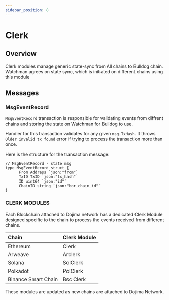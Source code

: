 ```yaml
---
sidebar_position: 8
---
```


<!-- @format -->

# Clerk

## Overview

Clerk modules manage generic state-sync from All chains to Bulldog chain. Watchman agrees on state sync, which is initiated on different chains using this module

## Messages

### MsgEventRecord

`MsgEventRecord` transaction is responsible for validating events from diffrent chains and storing the state on Watchman for Bulldog to use.

Handler for this transaction validates for any given `msg.TxHash`. It throws `Older invalid tx found` error if trying to process the transaction more than once.

Here is the structure for the transaction message:

```
// MsgEventRecord - state msg
type MsgEventRecord struct {
      From Address `json:"from"`
      TxID TxID `json:"tx_hash"`
      ID uint64 `json:"id"`
      ChainID string `json:"bor_chain_id"`
}
```

### CLERK MODULES

Each Blockchain attached to Dojima network has a dedicated Clerk Module designed specific to the chain to process the events received from different chains.

| Chain               | Clerk Module |
| :------------------ | :----------- |
| Ethereum            | Clerk        |
| Arweave             | Arclerk      |
| Solana              | SolClerk     |
| Polkadot            | PolClerk     |
| Binance Smart Chain | Bsc Clerk    |

These modules are updated as new chains are attached to Dojima Network.
